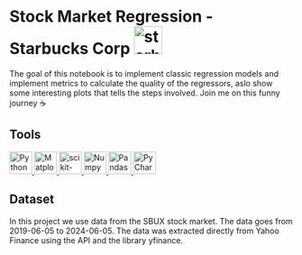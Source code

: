 # Stock Market Regression - Starbucks Corp <img src="https://cdn.worldvectorlogo.com/logos/starbucks-coffee.svg" alt="starbucks" width="50" style="fmargin:0 10px 10px 0"/> </a>



The goal of this notebook is to implement classic regression models and implement metrics to calculate the quality of the regressors, aslo show some interesting plots that tells the steps involved.
Join me on this funny journey :coffee:

## Tools
<p align="left"> <a href="https://www.python.org/" target="_blank"> <img src="https://cdn.worldvectorlogo.com/logos/python-5.svg" alt="Python" width="40" height="40"/> </a>
<a href="https://matplotlib.org/stable/" target="_blank"> <img src="https://cdn.worldvectorlogo.com/logos/matplotlib-1.svg" alt="Matplotlib" width="40" height="40"/> </a>
<a href="https://scikit-learn.org/stable/" target="_blank"> <img src="https://icon.icepanel.io/Technology/svg/scikit-learn.svg" alt="scikit-learn" width="40" height="40"/> </a>
<a href="https://numpy.org/" target="_blank"> <img src="https://cdn.worldvectorlogo.com/logos/numpy-1.svg" alt="Numpy" width="40" height="40"/> </a>
<a href="https://pandas.pydata.org/" target="_blank"> <img src="https://cdn.worldvectorlogo.com/logos/pandas.svg" alt="Pandas" width="40" height="40"/> </a>
<a href="https://www.jetbrains.com/pycharm/?var=1" target="_blank"> <img src="https://upload.wikimedia.org/wikipedia/commons/1/1d/PyCharm_Icon.svg" alt="PyCharm" width="40" height="40"/> </a>

## Dataset
In this project we use data from the SBUX stock market. The data goes from 2019-06-05 to 2024-06-05.
The data was extracted directly from Yahoo Finance using the API and the library yfinance.
